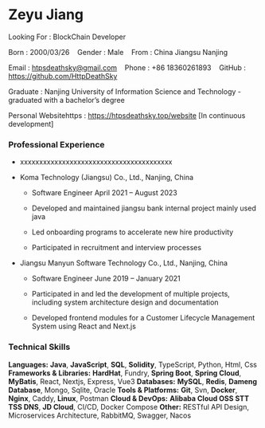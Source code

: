# Zeyu Jiang

Looking For : BlockChain Developer

Born : 2000/03/26    Gender : Male    From : China Jiangsu Nanjing

Email : htpsdeathsky@gmail.com    Phone : +86 18360261893    GitHub : https://github.com/HttpDeathSky

Graduate : Nanjing University of Information Science and Technology - graduated with a bachelor’s degree

Personal Websitehttps : https://htpsdeathsky.top/website [In continuous development]

### Professional Experience

- xxxxxxxxxxxxxxxxxxxxxxxxxxxxxxxxxxxxxxxx

- Koma Technology (Jiangsu) Co., Ltd., Nanjing, China
  
  - Software Engineer
    April 2021 – August 2023
  
  - Developed and maintained jiangsu bank internal project mainly used java
  
  - Led onboarding programs to accelerate new hire productivity
  
  - Participated in recruitment and interview processes

- Jiangsu Manyun Software Technology Co., Ltd., Nanjing, China
  
  - Software Engineer
    June 2019 – January 2021
  
  - Participated in and led the development of multiple projects, including system architecture design and documentation
  
  - Developed frontend modules for a Customer Lifecycle Management System using React and Next.js

### Technical Skills

**Languages:** **Java**, **JavaScript**, **SQL**, **Solidity**, TypeScript, Python, Html, Css
**Frameworks & Libraries:** **HardHat**, Fundry, **Spring Boot**, **Spring Cloud**, **MyBatis**, React, Nextjs, Express, Vue3
**Databases:** **MySQL**, **Redis**, **Dameng Database**, Mongo, Sqlite, Oracle
**Tools & Platforms:** **Git**, Svn, **Docker**, **Nginx**, Caddy, **Linux**, Postman
**Cloud & DevOps:** **Alibaba Cloud OSS STT TSS DNS**, **JD Cloud**, CI/CD, Docker Compose
**Other:** RESTful API Design, Microservices Architecture, RabbitMQ, Swagger, Nacos


